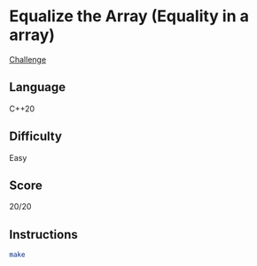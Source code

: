 # Equalize the Array (Equality in a array)
[Challenge](https://hackerrank.com/challenges/equality-in-a-array/problem)

## Language
C++20

## Difficulty
Easy

## Score
20/20

## Instructions
```bash
make
```
